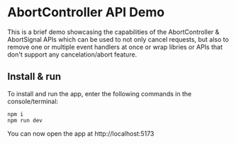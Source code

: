 # AbortController API Demo

This is a brief demo showcasing the capabilities of the AbortController &
AbortSignal APIs which can be used to not only cancel requests, but also to
remove one or multiple event handlers at once or wrap libries or APIs that
don't support any cancelation/abort feature.

## Install & run

To install and run the app, enter the following commands in the console/terminal:

```
npm i
npm run dev
```

You can now open the app at http://localhost:5173